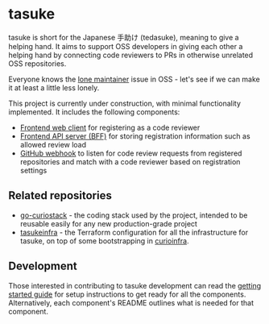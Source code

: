 # tasuke

tasuke is short for the Japanese 手助け (tedasuke), meaning to give a helping hand.
It aims to support OSS developers in giving each other a helping hand by
connecting code reviewers to PRs in otherwise unrelated OSS repositories.

Everyone knows the [lone maintainer](https://xkcd.com/2347/) issue in OSS -
let's see if we can make it at least a little less lonely.

This project is currently under construction, with minimal functionality implemented.
It includes the following components:

- [Frontend web client](./frontend/client) for registering as a code reviewer
- [Frontend API server (BFF)](./frontend/server/) for storing registration information such as allowed review load
- [GitHub webhook](./webhook/server) to listen for code review requests from registered repositories
  and match with a code reviewer based on registration settings

## Related repositories

- [go-curiostack](https://github.com/curioswitch/go-curiostack) - the coding stack used by
  the project, intended to be reusable easily for any new production-grade project
- [tasukeinfra](https://github.com/curioswitch/tasukeinfra) - the Terraform configuration
  for all the infrastructure for tasuke, on top of some bootstrapping in
  [curioinfra](https://github.com/curioswitch/curioinfra).

## Development

Those interested in contributing to tasuke development can read the [getting started guide](./docs/getting-started.md)
for setup instructions to get ready for all the components. Alternatively, each component's README outlines what
is needed for that component.
